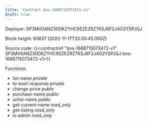 ```yaml
---
title: "Contract bns-1668715073472-v1"
draft: true
---
```

Deployer: SP3MV0ANZ30DKZYHC9SZEZRZ7KSJ6F2J4G2YSPJQJ


 



Block height: 83837 (2022-11-17T20:50:45.000Z)

Source code: {{<contractref "bns-1668715073472-v1" SP3MV0ANZ30DKZYHC9SZEZRZ7KSJ6F2J4G2YSPJQJ bns-1668715073472-v1>}}

Functions:

* list-name _private_
* to-bool-response _private_
* change-price _public_
* purchase-name _public_
* unlist-name _public_
* get-current-name _read_only_
* get-listing _read_only_
* is-admin _read_only_
